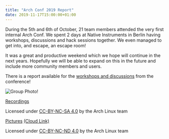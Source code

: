 ```yaml
---
title: "Arch Conf 2019 Report"
date: 2019-11-17T15:00:00+01:00
---
```


During the 5th and 6th of October, 21 team members attended the very first
internal Arch Conf. We spent 2 days at Native Instruments in Berlin having
workshops, discussions and hack sessions together. We even managed to get into,
and escape, an escape room!

It was a great and productive weekend which we hope will continue in the next
years. Hopefully we will be able to expand on this in the future and include
more community members and users.

There is a report available for the [workshops and discussions](/reports/archconf_2019/)
from the conference!

![Group Photo!](/images/conf/groupphoto.jpg)

[Recordings](https://static.conf.archlinux.org/archconf2019/recordings/)

Licensed under [CC-BY-NC-SA 4.0](https://creativecommons.org/licenses/by-nc-sa/4.0/) by the Arch Linux team

[Pictures](https://static.conf.archlinux.org/archconf2019/pictures/) [(Cloud Link)](https://www.jottacloud.com/p/foxboron/_3032773dd72a47ddb602c724685e35f1/thumbs)

Licensed under [CC-BY-NC-ND 4.0](https://creativecommons.org/licenses/by-nc-nd/4.0/) by the Arch Linux team


